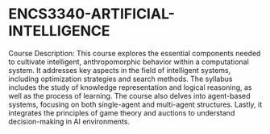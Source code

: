 # ENCS3340-ARTIFICIAL-INTELLIGENCE
Course Description:
This course explores the essential components needed to cultivate intelligent, anthropomorphic behavior within a computational system. It addresses key aspects in the field of intelligent systems, including optimization strategies and search methods. The syllabus includes the study of knowledge representation and logical reasoning, as well as the process of learning. The course also delves into agent-based systems, focusing on both single-agent and multi-agent structures. Lastly, it integrates the principles of game theory and auctions to understand decision-making in AI environments.

